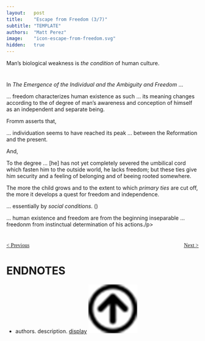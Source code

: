 ```yaml
---
layout:   post
title:    "Escape from Freedom (3/7)"
subtitle: "TEMPLATE"
authors:  "Matt Perez"
image:    "icon-escape-from-freedom.svg"
hidden:   true
---
```


<div style='display:none; '>
 <p>Published in 1941, Pim de Morre, <em>Corporate Rebels</em>, reminded me of this book which I read when I was 18-19 years old (I am 73 now).</p>
</div>

<div class="_citation">
 <p>Man&rsquo;s biological weakness is <em>the condition</em> of human culture.</p>
</div>

<h1></h1>
 <p>In <em>The Emergence of the Individual and the Ambiguity and Freedom</em> &hellip;</p>
 
<div class="_citation">
 <p>&hellip; freedom characterizes human existence as such &hellip; its meaning changes according to the of degree of man&rsquo;s awareness and conception of himself as an independent and separate being.</p>
</div>
<p>Fromm asserts that,</p>
 <div class="_citation">
  &hellip; individuation seems to have reached its peak &hellip; between the Reformation and the present.
 </div>
<p>And,</p>
 <div class="_citation">
  <p>To the degree &hellip; [he] has not yet completely severed the umbilical cord which fasten him to the outside world, he lacks freedom; but these ties give him security and a feeling of belonging and of beeing rooted somewhere.</p>
 </div>

 <div class="_citation">
  <p>The more the child grows and to the extent to which <em>primary ties</em> are cut off, the more it develops a quest for freedom and independence.</p>
 </div>

 <div class="_citation">
  <p>&hellip; essentially by <em>social conditions</em>. (<span style="font-name:courier new" (emphasis added </span>)</p>
 </div>

 <div class="_citation">
  <p>&hellip; human existence and freedom are from the beginning inseparable &hellip; freedonm from instinctual determination of his actions./p>
 </div>

<h1></h1>
 <p></p>
 <p></p>

<h1></h1>
 <p></p>

<div style="margin-bottom:1in; font-family: American Typewriter, serif; ">
 <span style="float:left; ">
  <a href="https://radicalcompanies.com/2024/12/22/escape-from-freedom">&lt; Previous</a>
 </span>
 <span style="float:right; ">
  <a href="https://radicalcompanies.com/2024/12/23/escape-from-freedom">Next &gt;</a>
 </span>
</div>

<h1 class="_section">ENDNOTES</h1>
 <ul>
  <li id="en01">
   <p class="_list-item">
    authors.
    description.
    <a href="display" target="_blank">display</a>
    <a class="_uparrow" href="#bm01"><img src="/assets/img/arrow-up-icon.png"></a>
   </p>
  </li>
 </ul>